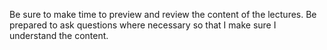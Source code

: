 Be sure to make time to preview and review the content of the lectures.
Be prepared to ask questions where necessary so that I make sure I understand the content.
